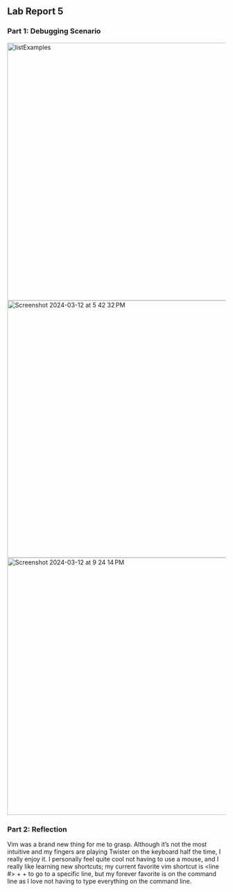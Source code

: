 ## Lab Report 5

### Part 1: Debugging Scenario

<img width="594" alt="listExamples" src="https://github.com/lvciann/cse15l-lab-reports/assets/105315522/62cd9594-d6ba-468b-9bea-ac45d157f350">
<img width="593" alt="Screenshot 2024-03-12 at 5 42 32 PM" src="https://github.com/lvciann/cse15l-lab-reports/assets/105315522/d91aefb6-7464-4745-b63f-73011c7aff27">
<img width="593" alt="Screenshot 2024-03-12 at 9 24 14 PM" src="https://github.com/lvciann/cse15l-lab-reports/assets/105315522/09548b3a-32ca-4384-b15d-1a3fe2e9fc81">


### Part 2: Reflection

Vim was a brand new thing for me to grasp. Although it’s not the most intuitive and my fingers are playing Twister on the keyboard half the time, I really enjoy it. 
I personally feel quite cool not having to use a mouse, and I really like learning new shortcuts; my current favorite vim shortcut is <line #> + <shift> + <g> to go to a specific line, but my forever favorite is <tab> on the command line as I love not having to type everything on the command line.
